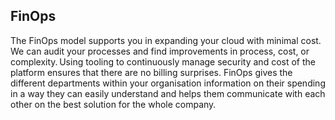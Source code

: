 ## FinOps

The FinOps model supports you in expanding your cloud with minimal cost. We can audit your processes and find improvements in process, cost, or complexity. Using tooling to continuously manage security and cost of the platform ensures that there are no billing surprises. FinOps gives the different departments within your organisation information on their spending in a way they can easily understand and helps them communicate with each other on the best solution for the whole company.
